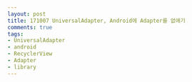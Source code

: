 ```yaml
---
layout: post
title: 171007 UniversalAdapter, Android에 Adapter를 없애기
comments: true
tags:
- UniversalAdapter
- android
- RecyclerView
- Adapter
- library
---
```


<!-- TOC -->


<!-- /TOC -->


<br>
<br>
<br>

<script src="https://htmlpartitionsync.azurewebsites.net/api/PartitionJs?url=https%3A%2F%2Fgithub.com%2FHyundongHwang%2FUniversalAdapter%2Fblob%2Fmaster%2FREADME.md&xpath=%2F%2Farticle"></script>